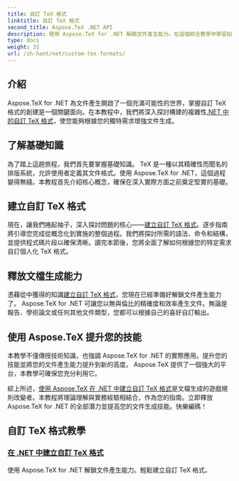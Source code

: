 ```yaml
---
title: 自訂 TeX 格式
linktitle: 自訂 TeX 格式
second_title: Aspose.TeX .NET API
description: 使用 Aspose.TeX for .NET 解鎖文件產生能力。在這個綜合教學中學習如何輕鬆建立自訂 TeX 格式。
type: docs
weight: 31
url: /zh-hant/net/custom-tex-formats/
---
```

## 介紹

 Aspose.TeX for .NET 為文件產生開啟了一個充滿可能性的世界，掌握自訂 TeX 格式的創建是一個關鍵面向。在本教程中，我們將深入探討構建的複雜性[.NET 中的自訂 TeX 格式](./create-custom-tex-formats/)，使您能夠根據您的獨特需求增強文件生成。

## 了解基礎知識

為了踏上這趟旅程，我們首先要掌握基礎知識。 TeX 是一種以其精確性而聞名的排版系統，允許使用者定義其文件格式。使用 Aspose.TeX for .NET，這個過程變得無縫。本教程首先介紹核心概念，確保在深入實際方面之前奠定堅實的基礎。

## 建立自訂 TeX 格式

現在，讓我們捲起袖子，深入探討問題的核心——[建立自訂 TeX 格式](./create-custom-tex-formats/)。逐步指南將引導您完成從概念化到實施的整個過程。我們將探討所需的語法、命令和結構，並提供程式碼片段以確保清晰。讀完本節後，您將全面了解如何根據您的特定需求自訂個人化 TeX 格式。

## 釋放文檔生成能力

憑藉從中獲得的知識[建立自訂 TeX 格式](./create-custom-tex-formats/)，您現在已經準備好解鎖文件產生能力了。 Aspose.TeX for .NET 可讓您以無與倫比的精確度和效率產生文件。無論是報告、學術論文或任何其他文件類型，您都可以根據自己的喜好自訂輸出。

## 使用 Aspose.TeX 提升您的技能

本教學不僅傳授技術知識，也強調 Aspose.TeX for .NET 的實際應用。提升您的技能並將您的文件產生能力提升到新的高度。 Aspose.TeX 提供了一個強大的平台，本教學可確保您充分利用它。

綜上所述，[使用 Aspose.TeX 在 .NET 中建立自訂 TeX 格式](./create-custom-tex-formats/)是文檔生成的遊戲規則改變者。本教程將理論理解與實務經驗相結合，作為您的指南。立即釋放 Aspose.TeX for .NET 的全部潛力並提高您的文件生成技能。快樂編碼！
## 自訂 TeX 格式教學
### [在 .NET 中建立自訂 TeX 格式](./create-custom-tex-formats/)
使用 Aspose.TeX for .NET 解鎖文件產生能力。輕鬆建立自訂 TeX 格式。